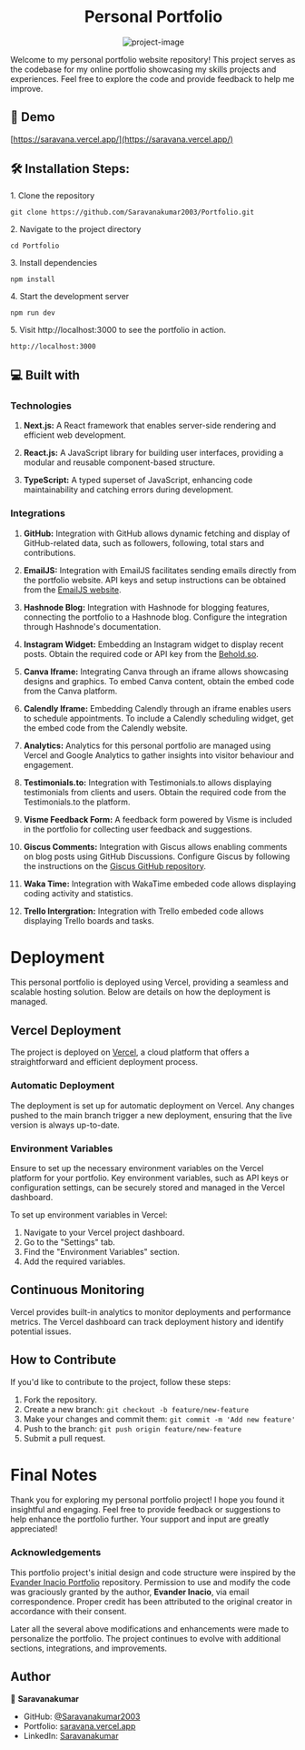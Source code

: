 
<h1 align="center" id="title">Personal Portfolio</h1>

<p align="center"><img src="https://socialify.git.ci/Saravanakumar2003/Portfolio/image?description=1&amp;font=Inter&amp;forks=1&amp;issues=1&amp;language=1&amp;name=1&amp;owner=1&amp;pattern=Solid&amp;pulls=1&amp;stargazers=1&amp;theme=Auto" alt="project-image"></p>

<p id="description">Welcome to my personal portfolio website repository! This project serves as the codebase for my online portfolio showcasing my skills projects and experiences. Feel free to explore the code and provide feedback to help me improve.</p>

<h2>🚀 Demo</h2>

[https://saravana.vercel.app/](https://saravana.vercel.app/)

<h2>🛠️ Installation Steps:</h2>

<p>1. Clone the repository</p>

```
git clone https://github.com/Saravanakumar2003/Portfolio.git
```

<p>2. Navigate to the project directory</p>

```
cd Portfolio
```

<p>3. Install dependencies</p>

```
npm install
```

<p>4. Start the development server</p>

```
npm run dev
```

<p>5. Visit http://localhost:3000 to see the portfolio in action.</p>

```
http://localhost:3000
```

  
  
<h2>💻 Built with</h2>

### Technologies

1. **Next.js:** A React framework that enables server-side rendering and efficient web development.

2. **React.js:** A JavaScript library for building user interfaces, providing a modular and reusable component-based structure.

3. **TypeScript:** A typed superset of JavaScript, enhancing code maintainability and catching errors during development.

### Integrations

1. **GitHub:** Integration with GitHub allows dynamic fetching and display of GitHub-related data, such as followers, following, total stars and contributions.

2. **EmailJS:** Integration with EmailJS facilitates sending emails directly from the portfolio website. API keys and setup instructions can be obtained from the [EmailJS website](https://www.emailjs.com/).

3. **Hashnode Blog:** Integration with Hashnode for blogging features, connecting the portfolio to a Hashnode blog. Configure the integration through Hashnode's documentation.

4. **Instagram Widget:** Embedding an Instagram widget to display recent posts. Obtain the required code or API key from the [Behold.so](https://app.behold.so/).

5.  **Canva Iframe:** Integrating Canva through an iframe allows showcasing designs and graphics. To embed Canva content, obtain the embed code from the Canva platform.

6. **Calendly Iframe:** Embedding Calendly through an iframe enables users to schedule appointments. To include a Calendly scheduling widget, get the embed code from the Calendly website.

7. **Analytics:** Analytics for this personal portfolio are managed using Vercel and Google Analytics to gather insights into visitor behaviour and engagement. 

8. **Testimonials.to:** Integration with Testimonials.to allows displaying testimonials from clients and users. Obtain the required code from the Testimonials.to the platform.

9. **Visme Feedback Form:** A feedback form powered by Visme is included in the portfolio for collecting user feedback and suggestions.

10. **Giscus Comments:** Integration with Giscus allows enabling comments on blog posts using GitHub Discussions. Configure Giscus by following the instructions on the [Giscus GitHub repository](https://giscus.app/).

11. **Waka Time:** Integration with WakaTime embeded code allows displaying coding activity and statistics.

12. **Trello Intergration:** Integration with Trello embeded code allows displaying Trello boards and tasks. 

# Deployment

This personal portfolio is deployed using Vercel, providing a seamless and scalable hosting solution. Below are details on how the deployment is managed.

## Vercel Deployment

The project is deployed on [Vercel](https://vercel.com/), a cloud platform that offers a straightforward and efficient deployment process.

### Automatic Deployment

The deployment is set up for automatic deployment on Vercel. Any changes pushed to the main branch trigger a new deployment, ensuring that the live version is always up-to-date.

### Environment Variables

Ensure to set up the necessary environment variables on the Vercel platform for your portfolio. Key environment variables, such as API keys or configuration settings, can be securely stored and managed in the Vercel dashboard.

To set up environment variables in Vercel:

1. Navigate to your Vercel project dashboard.
2. Go to the "Settings" tab.
3. Find the "Environment Variables" section.
4. Add the required variables.

## Continuous Monitoring

Vercel provides built-in analytics to monitor deployments and performance metrics. The Vercel dashboard can track deployment history and identify potential issues.


## How to Contribute

If you'd like to contribute to the project, follow these steps:

1. Fork the repository.
2. Create a new branch: ```git checkout -b feature/new-feature```
3. Make your changes and commit them: ```git commit -m 'Add new feature'```
4. Push to the branch: ```git push origin feature/new-feature```
5. Submit a pull request.

# Final Notes

Thank you for exploring my personal portfolio project! I hope you found it insightful and engaging. Feel free to provide feedback or suggestions to help enhance the portfolio further. Your support and input are greatly appreciated!

### Acknowledgements

This portfolio project's initial design and code structure were inspired by the [Evander Inacio Portfolio](https://github.com/EvanderInacio/Portfolio) repository. Permission to use and modify the code was graciously granted by the author, <strong>Evander Inacio</strong>, via email correspondence. Proper credit has been attributed to the original creator in accordance with their consent.

Later all the several above modifications and enhancements were made to personalize the portfolio. The project continues to evolve with additional sections, integrations, and improvements.

## Author

👤 **Saravanakumar**

- GitHub: [@Saravanakumar2003](https://github.com/Saravanakumar2003)
- Portfolio: [saravana.vercel.app](https://saravana.vercel.app)
- LinkedIn: [Saravanakumar](https://www.linkedin.com/in/saravanakumar2003/)
